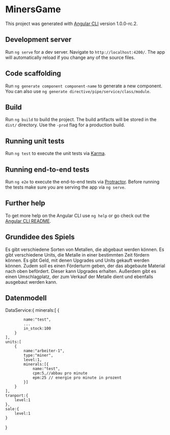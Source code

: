 # MinersGame

This project was generated with [Angular CLI](https://github.com/angular/angular-cli) version 1.0.0-rc.2.

## Development server

Run `ng serve` for a dev server. Navigate to `http://localhost:4200/`. The app will automatically reload if you change any of the source files.

## Code scaffolding

Run `ng generate component component-name` to generate a new component. You can also use `ng generate directive/pipe/service/class/module`.

## Build

Run `ng build` to build the project. The build artifacts will be stored in the `dist/` directory. Use the `-prod` flag for a production build.

## Running unit tests

Run `ng test` to execute the unit tests via [Karma](https://karma-runner.github.io).

## Running end-to-end tests

Run `ng e2e` to execute the end-to-end tests via [Protractor](http://www.protractortest.org/).
Before running the tests make sure you are serving the app via `ng serve`.

## Further help

To get more help on the Angular CLI use `ng help` or go check out the [Angular CLI README](https://github.com/angular/angular-cli/blob/master/README.md).


## Grundidee des Spiels
Es gibt verschiedene Sorten von Metallen, die abgebaut werden können.
Es gibt verschiedene Units, die Metalle in einer bestimmten Zeit fördern können.
Es gibt Geld, mit denen Upgrades und Units gekauft werden können.
Zudem soll es einen Förderturm geben, der das abgebaute Material nach oben befördert. Dieser kann Upgrades erhalten.
Außerdem gibt es einen Umschlagplatz, der zum Verkauf der Metalle dient und ebenfalls ausgebaut werden kann.

## Datenmodell
DataService:{
    minerals:[
        {

            name:"test",
            ...
            in_stock:100
        }
    ],
    units:[
        {
            name:"arbeiter-1",
            type:"miner",
            level:1,
            minerals:[{
                name:"test",
                cpm:5,//abbau pro minute
                epm:25 // energie pro minute in prozent
            }]
        }
    ],
    tranport:{
        level:1
    },
    sale:{
        level:1
    }
}